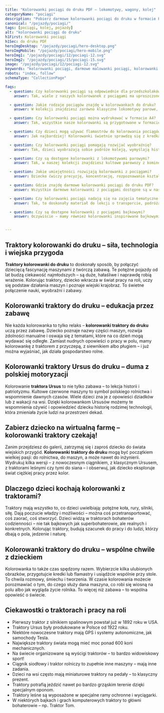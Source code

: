 ```yaml
---
title: "Kolorowanki pociągi do druku PDF – lokomotywy, wagony, kolej"
categoryName: "pociągi"
description: "Pobierz darmowe kolorowanki pociągi do druku w formacie PDF. Lokomotywy parowe, nowoczesne składy, szybkie ekspresy, pociągi towarowe gotowe do druku."
canonical: "/pojazdy/pociagi/"
tags: [pociągi, kolej, pojazdy]
alt: "kolorowanki pociągi do druku"
h1First: Kolorowanki pociągi
h1Sec: do druku PDF
heroImgDesktop: "/pojazdy/pociagi/hero-desktop.png"
heroImgMobile: "/pojazdy/pociagi/hero-mobile.png"
heroImg1: "/pojazdy/pociagi/12/pociagi-12.svg"
heroImg2: "/pojazdy/pociagi/15/pociagi-15.svg"
image: "/pojazdy/pociagi/12/pociagi-12.svg"
keywords: "kolorowanki pociągi, darmowe malowanki pociągi, kolorowanki PDF kolej, lokomotywy do druku"
robots: "index, follow"
schemaType: "CollectionPage"

faqs:
  - question: Czy kolorowanki pociągi są odpowiednie dla przedszkolaków?
    answer: Tak, wiele z naszych kolorowanek z pociągami ma uproszczone kontury, dzięki czemu są idealne dla młodszych dzieci, które dopiero uczą się precyzyjnego kolorowania.

  - question: Jakie rodzaje pociągów znajdę w kolorowankach do druku?
    answer: W kolekcji znajdziesz zarówno klasyczne lokomotywy parowe, nowoczesne pociągi pasażerskie, szybkie Pendolino, jak i bajkowe składy z wagonikami pełnymi zwierząt czy zabawek.

  - question: Czy kolorowanki pociągi można wydrukować w formacie A4?
    answer: Tak, wszystkie nasze kolorowanki są przygotowane w formacie A4, co pozwala na łatwy i wygodny wydruk w domu lub szkole.

  - question: Czy dzieci mogą używać flamastrów do kolorowania pociągów?
    answer: Jak najbardziej! Kolorowanki świetnie sprawdzą się z kredkami, flamastrami, pastelami lub farbami – wybór należy do dziecka.

  - question: Czy kolorowanki pociągi pomagają rozwijać wyobraźnię?
    answer: Tak, dzieci wyobrażają sobie podróże koleją, wymyślają historie pasażerów i trasy – to idealna baza do twórczych opowieści i rozwijania kreatywnego myślenia.

  - question: Czy są dostępne kolorowanki z lokomotywami parowymi?
    answer: Tak, w naszej kolekcji znajdziesz kultowe parowozy z kominem i kołami zębatymi – doskonałe dla miłośników klasycznych pociągów.

  - question: Jakie umiejętności rozwijają kolorowanki z pociągami?
    answer: Dziecko ćwiczy precyzję, koncentrację, rozpoznawanie kształtów i kolorów oraz rozwija cierpliwość, jednocześnie ucząc się o środkach transportu.

  - question: Gdzie znajdę darmowe kolorowanki pociągi do druku PDF?
    answer: Wszystkie darmowe kolorowanki z pociągami dostępne są w naszej kategorii „pociągi” – można je pobierać i drukować bez logowania.

  - question: Czy kolorowanki pociągi nadają się na zajęcia tematyczne w przedszkolu?
    answer: Tak, to doskonały materiał do lekcji o transporcie, podróżach i historii kolei – świetnie wspiera tematyczne tygodnie edukacyjne.

  - question: Czy są dostępne kolorowanki z pociągami bajkowymi?
    answer: Oczywiście – mamy również kolorowanki inspirowane bajkowymi pociągami, z uśmiechniętymi lokomotywami i fantazyjnymi wagonami.


---
```

## Traktory kolorowanki do druku – siła, technologia i wiejska przygoda

**Traktory kolorowanki do druku** to doskonały sposób, by połączyć dziecięcą fascynację maszynami z twórczą zabawą. Te potężne pojazdy od lat budzą ciekawość najmłodszych – są duże, hałaśliwe i naprawdę robią wrażenie. Kolorując traktory, dziecko wkracza w świat pracy na roli, uczy się podstaw działania maszyn i poznaje wiejski krajobraz. To świetne połączenie nauki, wyobraźni i zabawy.

## Kolorowanki traktory do druku – edukacja przez zabawę

Nie każda kolorowanka to tylko relaks – **kolorowanki traktory do druku** uczą przez zabawę. Dziecko poznaje nazwy części maszyn, rozwija zdolności manualne i oswaja się z tematami, które na co dzień mogą wydawać się odległe. Zamiast nudnych opowieści o pracy w polu, mamy kolorowankę z traktorem z przyczepą, z siewnikiem albo pługiem – i już można wyjaśniać, jak działa gospodarstwo rolne.

## Kolorowanki traktory Ursus do druku – duma z polskiej motoryzacji

Kolorowanie **traktora Ursus** to nie tylko zabawa – to lekcja historii i patriotyzmu. Kultowe czerwone maszyny to symbol polskiego rolnictwa i wspomnienie dawnych czasów. Wiele dzieci zna je z opowieści dziadków lub z wakacji na wsi. Dzięki kolorowankom Ursusów możemy te wspomnienia ożywić i opowiedzieć dziecku historię rodzimej technologii, która zmieniała życie ludzi na przestrzeni dekad.

## Zabierz dziecko na wirtualną farmę – kolorowanki traktory czekają!

Zanim przejdziesz do galerii, zatrzymaj się i zaproś dziecko do świata wiejskich przygód. **Kolorowanki traktory do druku** mogą być początkiem wielkiej pasji: do rolnictwa, do maszyn, a może nawet do inżynierii. Wydrukuj kilka wersji – z nowoczesnym ciągnikiem, z klasycznym Ursusem, z traktorami leśnymi czy tymi do siana – i obserwuj, jak dziecko eksploruje świat ciężkiej pracy przez kolor.

## Dlaczego dzieci kochają kolorowanki z traktorami?

Traktory mają wszystko to, co dzieci uwielbiają: potężne koła, rury, silniki, siłę. Dają poczucie władzy i możliwości – można coś przetransportować, coś zaorać, coś stworzyć. Dzieci widzą w traktorach bohaterów codzienności – nie tak bajkowych jak superbohaterowie, ale realnych i konkretnych. Kolorując traktory, budują szacunek do pracy i do ludzi, którzy dbają o pola, jedzenie i naturę.

## Kolorowanki traktory do druku – wspólne chwile z dzieckiem

Kolorowanka to także czas spędzony razem. Wybierzcie kilka ulubionych obrazków, przygotujcie kredki lub flamastry i usiądźcie wspólnie przy stole. To chwila rozmowy, śmiechu i tworzenia. W czasie kolorowania możecie porozmawiać o tym, do czego służy dana maszyna, co robi się wiosną na polu albo jak wygląda życie rolnika. To więcej niż zabawa – to wspólna opowieść o świecie.

## Ciekawostki o traktorach i pracy na roli

<ul class="grid grid-cols-1 mb-3 sm:grid-cols-2 md:grid-cols-3 lg:grid-cols-5 gap-x-6 gap-y-3 text-center text-base md:text-lg font-light max-w-6xl mx-auto">
<li class="bg-none text-black p-2 flex items-center justify-center font-medium rounded border-4 border-dotted border-orange-500">Pierwszy traktor z silnikiem spalinowym powstał już w 1892 roku w USA.</li>
<li class="bg-none text-black p-2 flex items-center justify-center font-medium rounded border-4 border-dotted border-tertiary-400">Traktory Ursus były produkowane w Polsce od 1922 roku.</li>
<li class="bg-none text-black p-2 flex items-center justify-center font-medium rounded border-4 border-dotted border-yellow-500">Niektóre nowoczesne traktory mają GPS i systemy autonomiczne, jak samochody Tesla.</li>
<li class="bg-none text-black p-2 flex items-center justify-center font-medium rounded border-4 border-dotted border-sec-500">Największe traktory świata mogą mieć moc ponad 600 koni mechanicznych.</li>
<li class="bg-none text-black p-2 flex items-center justify-center font-medium rounded border-4 border-dotted border-lime-400">Na świecie organizowane są wyścigi traktorów – to bardzo widowiskowy sport!</li>
<li class="bg-none text-black p-2 flex items-center justify-center font-medium rounded border-4 border-dotted border-fuchsia-400">Ciągnik siodłowy i traktor rolniczy to zupełnie inne maszyny – mają inne zadania.</li>
<li class="bg-none text-black p-2 flex items-center justify-center font-medium rounded border-4 border-dotted border-sky-500">Dzieci na wsi często mają miniaturowe traktory na pedały – to klasyczny prezent.</li>
<li class="bg-none text-black p-2 flex items-center justify-center font-medium rounded border-4 border-dotted border-red-400">Traktory potrafią jeździć nawet po bardzo grząskim terenie dzięki specjalnym oponom.</li>
<li class="bg-none text-black p-2 flex items-center justify-center font-medium rounded border-4 border-dotted border-green-600">Traktory leśne są wyposażone w specjalne ramy ochronne i wyciągarki.</li>
<li class="bg-none text-black p-2 flex items-center justify-center font-medium rounded border-4 border-dotted border-indigo-500">W niektórych bajkach i grach komputerowych traktory to główni bohaterowie – np. Traktor Tom.</li>
</ul>

